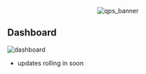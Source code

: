 <p align="center">
  <img src="https://i.imgur.com/NCI9uO5.png" alt="qps_banner" width="full" />
</p>

## Dashboard
<img src="https://i.imgur.com/ZdB7jne.png" alt="dashboard" />


* updates rolling in soon
